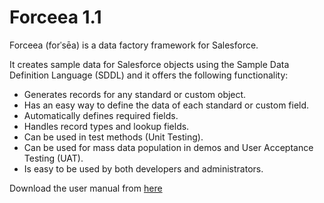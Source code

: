 # Forceea 1.1 #
Forceea (forˈsēa) is a data factory framework for Salesforce.

It creates sample data for Salesforce objects using the Sample Data Definition Language (SDDL) and it offers the following functionality:
*	Generates records for any standard or custom object.
*	Has an easy way to define the data of each standard or custom field.
*	Automatically defines required fields.
*	Handles record types and lookup fields.
*	Can be used in test methods (Unit Testing).
*	Can be used for mass data population in demos and User Acceptance Testing (UAT).
*	Is easy to be used by both developers and administrators.

Download the user manual from [here](http://bit.ly/Forceea11_UserManual)
